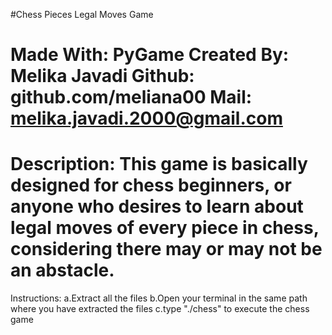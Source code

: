 #Chess Pieces Legal Moves Game

Made With: PyGame
Created By: Melika Javadi
Github: github.com/meliana00
Mail: melika.javadi.2000@gmail.com
==========================================================================
Description:
This game is basically designed for chess beginners, or anyone who desires 
to learn about legal moves of every piece in chess, considering there may
or may not be an abstacle.
==========================================================================
Instructions:
a.Extract all the files 
b.Open your terminal in the same path where you have extracted the files
c.type "./chess" to execute the chess game 